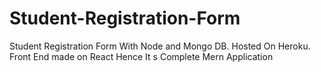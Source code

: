 # Student-Registration-Form
Student Registration Form With Node and Mongo DB. 
Hosted On Heroku.
Front End made on React
Hence It s  Complete Mern Application
